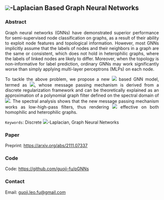 ## <img src="http://latex.codecogs.com/gif.latex?p">-Laplacian Based Graph Neural Networks

### Abstract

<p align="justify">Graph neural networks (GNNs) have demonstrated superior performance for semi-supervised node classification on graphs, as a result of their ability to exploit node features and topological information. However, most GNNs implicitly assume that the labels of nodes and their neighbors in a graph are the same or consistent, which does not hold in heterophilic graphs, where the labels of linked nodes are likely to differ. Moreover, when the topology is non-informative for label prediction, ordinary GNNs may work significantly worse than simply applying multi-layer perceptrons (MLPs) on each node.</p>

<p align="justify">To tackle the above problem, we propose a new <img src="http://latex.codecogs.com/gif.latex?p\text{-Laplacian}"> based GNN model, termed as <img src="http://latex.codecogs.com/gif.latex?^p\text{GNN}">, whose message passing mechanism is derived from a discrete regularization framework and can be theoretically explained as an approximation of a polynomial graph filter defined on the spectral domain of <img src="http://latex.codecogs.com/gif.latex?p\text{-Laplacian}">. The spectral analysis shows that the new message passing mechanism works as low-high-pass filters, thus rendering <img src="http://latex.codecogs.com/gif.latex?^p\text{GNNs}"> effective on both homophilic and heterophilic graphs.</p>

<!-- <p align="justify">Empirical studies on real-world and synthetic datasets validate our findings and demonstrate that <img src="http://latex.codecogs.com/gif.latex?^p\text{GNNs}"> significantly outperform several state-of-the-art GNN architectures on heterophilic benchmarks while achieving competitive performance on homophilic benchmarks. Moreover, <img src="http://latex.codecogs.com/gif.latex?^p\text{GNNs}"> can adaptively learn aggregation weights and are robust to noisy edges.</p> -->

`Keywords`: Discrete <img align="bottom" src="http://latex.codecogs.com/gif.latex?p">-Laplacian, Graph Neural Networks

### Paper

Preprint: <https://arxiv.org/abs/2111.07337>

### Code

Code: <https://github.com/guoji-fu/pGNNs>

### Contact

Email: <guoji.leo.fu@gmail.com>

